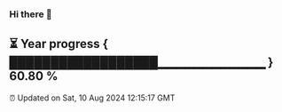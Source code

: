### Hi there 👋
⏳ Year progress { ██████████████████▁▁▁▁▁▁▁▁▁▁▁▁ } 60.80 %
---
⏰ Updated on Sat, 10 Aug 2024 12:15:17 GMT

